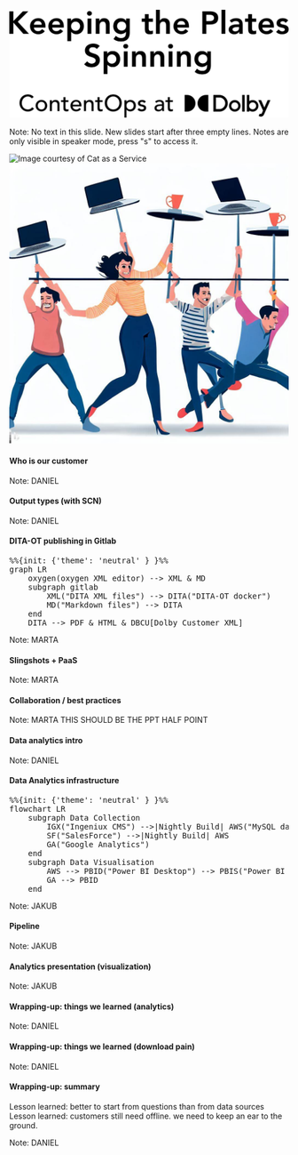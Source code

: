 ![](assets/title.svg)

Note:
No text in this slide.
New slides start after three empty lines.
Notes are only visible in speaker mode, press "s" to access it. 




<img src="https://cataas.com/cat/cute?t=square?width=800" alt="Image courtesy of Cat as a Service">




<img src="assets/bing-plate-spinning.jpg" alt="Image generated by of Bing Image Creator">




#### Who is our customer

Note:
DANIEL




#### Output types (with SCN)

Note:
DANIEL




#### DITA-OT publishing in Gitlab

<pre class="mermaid">
%%{init: {'theme': 'neutral' } }%%
graph LR
    oxygen(oxygen XML editor) --> XML & MD
    subgraph gitlab
        XML("DITA XML files") --> DITA("DITA-OT docker")
        MD("Markdown files") --> DITA
    end
    DITA --> PDF & HTML & DBCU[Dolby Customer XML]
</pre>

Note:
MARTA




#### Slingshots + PaaS

Note:
MARTA




#### Collaboration / best practices

Note:
MARTA
THIS SHOULD BE THE PPT HALF POINT




#### Data analytics intro

Note:
DANIEL




#### Data Analytics infrastructure

<pre class="mermaid">
%%{init: {'theme': 'neutral' } }%%
flowchart LR
    subgraph Data Collection
        IGX("Ingeniux CMS") -->|Nightly Build| AWS("MySQL database")
        SF("SalesForce") -->|Nightly Build| AWS
        GA("Google Analytics")
    end
    subgraph Data Visualisation
        AWS --> PBID("Power BI Desktop") --> PBIS("Power BI Service")
        GA --> PBID
    end
</pre>

Note:
JAKUB




#### Pipeline

Note:
JAKUB




#### Analytics presentation (visualization)

Note:
JAKUB




#### Wrapping-up: things we learned (analytics)

Note:
DANIEL




#### Wrapping-up: things we learned (download pain)

Note:
DANIEL




#### Wrapping-up: summary

Lesson learned: better to start from questions than from data sources
Lesson learned: customers still need offline. we need to keep an ear to the ground.

Note:
DANIEL